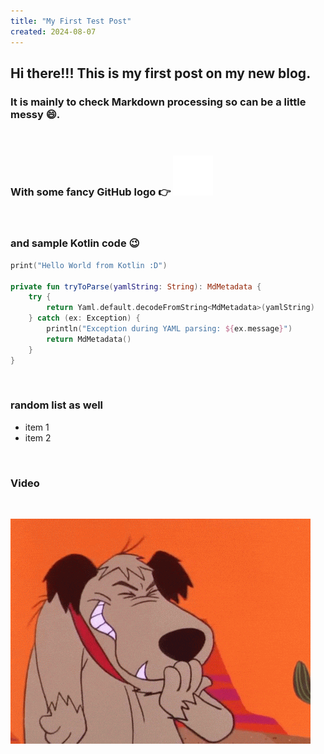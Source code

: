 ```yaml
---
title: "My First Test Post"
created: 2024-08-07
---
```


## Hi there!!! This is my first post on my new blog. 

### It is mainly to check Markdown processing so can be a little messy 😄.

<br/>

### With some fancy GitHub logo 👉 ![GitHub](/pages/posts/first-post/github-logo.svg "GitHub")

<br/>

### and sample Kotlin code 😉

```kotlin
print("Hello World from Kotlin :D")

private fun tryToParse(yamlString: String): MdMetadata {
    try {
        return Yaml.default.decodeFromString<MdMetadata>(yamlString)
    } catch (ex: Exception) {
        println("Exception during YAML parsing: ${ex.message}")
        return MdMetadata()
    }
}
```

<br/>

### random list as well

* item 1
* item 2

<br/>

### Video

<br/>

<img class="responsive-img" src="/pages/posts/first-post/giphy.gif"></img>
